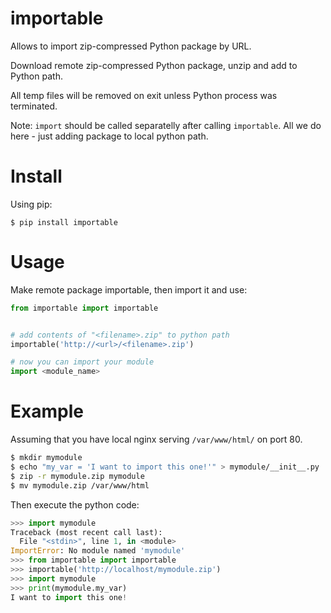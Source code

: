 # importable

Allows to import zip-compressed Python package by URL.

Download remote zip-compressed Python package, unzip and add to Python
path.

All temp files will be removed on exit unless Python process was
terminated.

Note: `import` should be called separatelly after calling `importable`. All
we do here - just adding package to local python path.


# Install

Using pip:

    $ pip install importable


# Usage

Make remote package importable, then import it and use:

```python
from importable import importable


# add contents of "<filename>.zip" to python path
importable('http://<url>/<filename>.zip')

# now you can import your module
import <module_name>
```


# Example

Assuming that you have local nginx serving `/var/www/html/` on port 80.

```bash
$ mkdir mymodule
$ echo "my_var = 'I want to import this one!'" > mymodule/__init__.py
$ zip -r mymodule.zip mymodule
$ mv mymodule.zip /var/www/html
```

Then execute the python code:

```python
>>> import mymodule
Traceback (most recent call last):
  File "<stdin>", line 1, in <module>
ImportError: No module named 'mymodule'
>>> from importable import importable
>>> importable('http://localhost/mymodule.zip')
>>> import mymodule
>>> print(mymodule.my_var)
I want to import this one!
```
